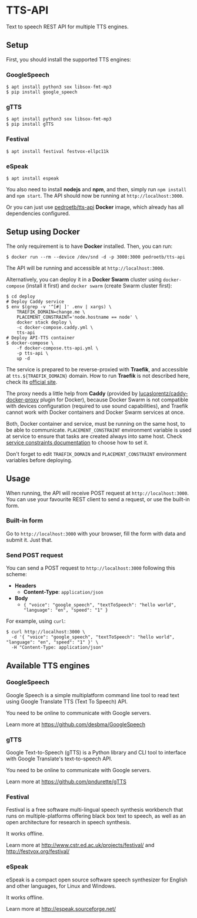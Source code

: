 # TTS-API

Text to speech REST API for multiple TTS engines.

## Setup

First, you should install the supported TTS engines:

### GoogleSpeech

```
$ apt install python3 sox libsox-fmt-mp3
$ pip install google_speech
```

### gTTS

```
$ apt install python3 sox libsox-fmt-mp3
$ pip install gTTS
```

### Festival

```
$ apt install festival festvox-ellpc11k
```

### eSpeak

```
$ apt install espeak
```

You also need to install **nodejs** and **npm**, and then, simply run `npm install` and `npm start`.
The API should now be running at `http://localhost:3000`.

Or you can just use [pedroetb/tts-api](https://hub.docker.com/r/pedroetb/tts-api) **Docker** image, which already has all dependencies configured.

## Setup using Docker

The only requirement is to have **Docker** installed. Then, you can run:
```
$ docker run --rm --device /dev/snd -d -p 3000:3000 pedroetb/tts-api
```

The API will be running and accessible at `http://localhost:3000`.

Alternatively, you can deploy it in a **Docker Swarm** cluster using `docker-compose` (install it first) and `docker swarm` (create Swarm cluster first):
```
$ cd deploy
# Deploy Caddy service
$ env $(grep -v '^[#| ]' .env | xargs) \
	TRAEFIK_DOMAIN=change.me \
	PLACEMENT_CONSTRAINT='node.hostname == node' \
	docker stack deploy \
	-c docker-compose.caddy.yml \
	tts-api
# Deploy API-TTS container
$ docker-compose \
	-f docker-compose.tts-api.yml \
	-p tts-api \
	up -d
```

The service is prepared to be reverse-proxied with **Traefik**, and accessible at `tts.${TRAEFIK_DOMAIN}` domain. How to run **Traefik** is not described here, check its [official site](https://traefik.io).

The proxy needs a little help from **Caddy** (provided by [lucaslorentz/caddy-docker-proxy](https://github.com/lucaslorentz/caddy-docker-proxy) plugin for Docker), because Docker Swarm is not compatible with devices configuration (required to use sound capabilities), and Traefik cannot work with Docker containers and Docker Swarm services at once.

Both, Docker container and service, must be running on the same host, to be able to communicate. `PLACEMENT_CONSTRAINT` environment variable is used at service to ensure that tasks are created always into same host. Check [service constraints documentation](https://docs.docker.com/engine/reference/commandline/service_create/#specify-service-constraints-constraint) to choose how to set it.

Don't forget to edit `TRAEFIK_DOMAIN` and `PLACEMENT_CONSTRAINT` environment variables before deploying.

## Usage

When running, the API will receive POST request at `http://localhost:3000`.
You can use your favourite REST client to send a request, or use the built-in form.

### Built-in form

Go to `http://localhost:3000` with your browser, fill the form with data and submit it. Just that.

### Send POST request

You can send a POST request to `http://localhost:3000` following this scheme:

* **Headers**
	* **Content-Type**: `application/json`
* **Body**
	* `{ "voice": "google_speech", "textToSpeech": "hello world", "language": "en", "speed": "1" }`

For example, using `curl`:
```
$ curl http://localhost:3000 \
  -d '{ "voice": "google_speech", "textToSpeech": "hello world", "language": "en", "speed": "1" }' \
  -H "Content-Type: application/json"
```

## Available TTS engines

### GoogleSpeech

Google Speech is a simple multiplatform command line tool to read text using Google Translate TTS (Text To Speech) API.

You need to be online to communicate with Google servers.

Learn more at https://github.com/desbma/GoogleSpeech

### gTTS

Google Text-to-Speech (gTTS) is a Python library and CLI tool to interface with Google Translate's text-to-speech API.

You need to be online to communicate with Google servers.

Learn more at https://github.com/pndurette/gTTS

### Festival

Festival is a free software multi-lingual speech synthesis workbench that runs on multiple-platforms offering black box text to speech, as well as an open architecture for research in speech synthesis.

It works offline.

Learn more at http://www.cstr.ed.ac.uk/projects/festival/ and http://festvox.org/festival/

### eSpeak

eSpeak is a compact open source software speech synthesizer for English and other languages, for Linux and Windows.

It works offline.

Learn more at http://espeak.sourceforge.net/
